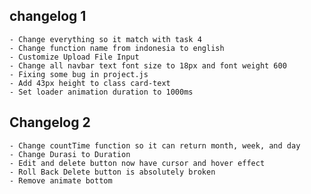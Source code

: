 ## changelog 1
    - Change everything so it match with task 4
    - Change function name from indonesia to english
    - Customize Upload File Input
    - Change all navbar text font size to 18px and font weight 600
    - Fixing some bug in project.js
    - Add 43px height to class card-text 
    - Set loader animation duration to 1000ms
## Changelog 2 
    - Change countTime function so it can return month, week, and day
    - Change Durasi to Duration
    - Edit and delete button now have cursor and hover effect
    - Roll Back Delete button is absolutely broken
    - Remove animate bottom
